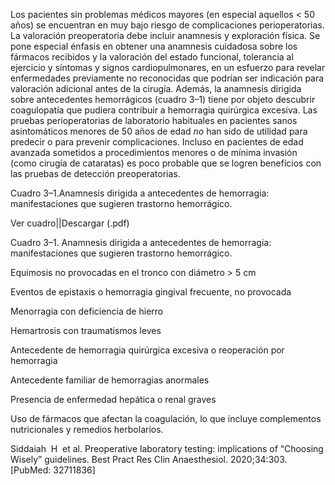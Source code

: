 Los pacientes sin problemas médicos mayores (en especial aquellos < 50 años) se encuentran en muy bajo riesgo de complicaciones perioperatorias. La valoración preoperatoria debe incluir anamnesis y exploración física. Se pone especial énfasis en obtener una anamnesis cuidadosa sobre los fármacos recibidos y la valoración del estado funcional, tolerancia al ejercicio y síntomas y signos cardiopulmonares, en un esfuerzo para revelar enfermedades previamente no reconocidas que podrían ser indicación para valoración adicional antes de la cirugía. Además, la anamnesis dirigida sobre antecedentes hemorrágicos (cuadro 3–1) tiene por objeto descubrir coagulopatía que pudiera contribuir a hemorragia quirúrgica excesiva. Las pruebas perioperatorias de laboratorio habituales en pacientes sanos asintomáticos menores de 50 años de edad _no_ han sido de utilidad para predecir o para prevenir complicaciones. Incluso en pacientes de edad avanzada sometidos a procedimientos menores o de mínima invasión (como cirugía de cataratas) es poco probable que se logren beneficios con las pruebas de detección preoperatorias.

Cuadro 3–1.Anamnesis dirigida a antecedentes de hemorragia: manifestaciones que sugieren trastorno hemorrágico.

Ver cuadro||Descargar (.pdf)

Cuadro 3–1. Anamnesis dirigida a antecedentes de hemorragia: manifestaciones que sugieren trastorno hemorrágico.

Equimosis no provocadas en el tronco con diámetro > 5 cm

Eventos de epistaxis o hemorragia gingival frecuente, no provocada

Menorragia con deficiencia de hierro

Hemartrosis con traumatismos leves

Antecedente de hemorragia quirúrgica excesiva o reoperación por hemorragia

Antecedente familiar de hemorragias anormales

Presencia de enfermedad hepática o renal graves

Uso de fármacos que afectan la coagulación, lo que incluye complementos nutricionales y remedios herbolarios.

Siddaiah  H  et al. Preoperative laboratory testing: implications of “Choosing Wisely” guidelines. Best Pract Res Clin Anaesthesiol. 2020;34:303.  
[PubMed: 32711836]